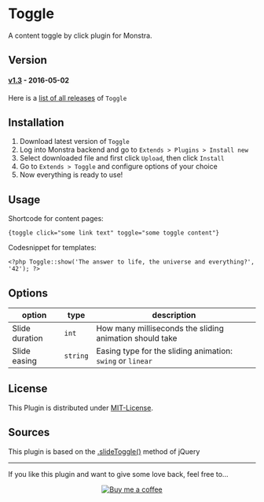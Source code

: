 Toggle
======

A content toggle by click plugin for Monstra.

## Version
#### [**v1.3**](https://github.com/devmount-monstra/toggle/releases/tag/v1.3) - 2016-05-02

Here is a [list of all releases](https://github.com/devmount-monstra/toggle/releases) of `Toggle`

## Installation
1. Download latest version of `Toggle`
2. Log into Monstra backend and go to `Extends > Plugins > Install new`
3. Select downloaded file and first click `Upload`, then click `Install`
4. Go to `Extends > Toggle` and configure options of your choice
5. Now everything is ready to use!

## Usage
Shortcode for content pages:

    {toggle click="some link text" toggle="some toggle content"}

Codesnippet for templates:

    <?php Toggle::show('The answer to life, the universe and everything?', '42'); ?>

## Options
| option         | type     | description                                                 |
|----------------|----------|-------------------------------------------------------------|
| Slide duration | `int`    | How many milliseconds the sliding animation should take     |
| Slide easing   | `string` | Easing type for the sliding animation: `swing` or `linear`  |

## License
This Plugin is distributed under [MIT-License](http://opensource.org/licenses/mit-license.html).

## Sources
This plugin is based on the [.slideToggle()](http://api.jquery.com/slidetoggle/) method of jQuery

---

If you like this plugin and want to give some love back, feel free to...

<p align="center">
  <a href="https://www.buymeacoffee.com/devmount" target="_blank">
  <img alt="Buy me a coffee" src="https://user-images.githubusercontent.com/5441654/44213163-60a91100-a16d-11e8-9d5d-7d862cae7b7c.png">
  </a>
</p>
